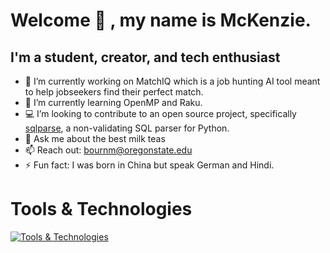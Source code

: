 # Welcome 👋 , my name is McKenzie.
## I'm a student, creator, and tech enthusiast
<!--
**kenziebourn/kenziebourn** is a ✨ _special_ ✨ repository because its `README.md` (this file) appears on your GitHub profile.

Here are some ideas to get you started:

- 🔭 I’m currently working on MatchIQ which is a job hunting AI tool meant to help jobseekers find a perfect match.
- 🌱 I’m currently learning ...
- 👯 I’m looking to collaborate on sqlparse
- 🤔 I’m looking for help with ...
- 💬 Ask me about ...
- 📫 How to reach me: ...
- 😄 Pronouns: ...
- ⚡ Fun fact: ...
-->

- 🔭 I’m currently working on MatchIQ which is a job hunting AI tool meant to help jobseekers find their perfect match.
- 🌱 I’m currently learning OpenMP and Raku. 
- 💻 I’m looking to contribute to an open source project, specifically [sqlparse](https://github.com/andialbrecht/sqlparse?tab=readme-ov-file), a non-validating SQL parser for Python. 
- 🧋 Ask me about the best milk teas 
- 📫 Reach out: bournm@oregonstate.edu
- ⚡ Fun fact: I was born in China but speak German and Hindi.

# Tools & Technologies
[![Tools & Technologies](https://skillicons.dev/icons?i=python,js,html,css,c,react,nodejs,docker,graphql,kubernetes,linux,mongodb,mysql,vscode)](https://skillicons.dev)
